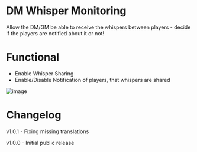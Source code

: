 # DM Whisper Monitoring
Allow the DM/GM be able to receive the whispers between players - decide if the players are notified about it or not!

# Functional
- Enable Whisper Sharing
- Enable/Disable Notification of players, that whispers are shared

![image](https://github.com/user-attachments/assets/f15d1273-0a04-4a01-9fde-99b1a6c0b1fb)


# Changelog 
v1.0.1 - Fixing missing translations

v1.0.0 - Initial public release
